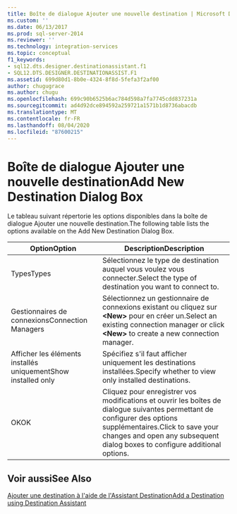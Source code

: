 ```yaml
---
title: Boîte de dialogue Ajouter une nouvelle destination | Microsoft Docs
ms.custom: ''
ms.date: 06/13/2017
ms.prod: sql-server-2014
ms.reviewer: ''
ms.technology: integration-services
ms.topic: conceptual
f1_keywords:
- sql12.dts.designer.destinationassistant.f1
- SQL12.DTS.DESIGNER.DESTINATIONASSIST.F1
ms.assetid: 699d80d1-8b0e-4324-8f8d-5fefa3f2af00
author: chugugrace
ms.author: chugu
ms.openlocfilehash: 699c90b6525b6ac784d598a7fa7745cdd837231a
ms.sourcegitcommit: ad4d92dce894592a259721a1571b1d8736abacdb
ms.translationtype: MT
ms.contentlocale: fr-FR
ms.lasthandoff: 08/04/2020
ms.locfileid: "87600215"
---
```

# <a name="add-new-destination-dialog-box"></a><span data-ttu-id="37014-102">Boîte de dialogue Ajouter une nouvelle destination</span><span class="sxs-lookup"><span data-stu-id="37014-102">Add New Destination Dialog Box</span></span>
  <span data-ttu-id="37014-103">Le tableau suivant répertorie les options disponibles dans la boîte de dialogue Ajouter une nouvelle destination.</span><span class="sxs-lookup"><span data-stu-id="37014-103">The following table lists the options available on the Add New Destination Dialog Box.</span></span>  
  
|<span data-ttu-id="37014-104">Option</span><span class="sxs-lookup"><span data-stu-id="37014-104">Option</span></span>|<span data-ttu-id="37014-105">Description</span><span class="sxs-lookup"><span data-stu-id="37014-105">Description</span></span>|  
|------------|-----------------|  
|<span data-ttu-id="37014-106">Types</span><span class="sxs-lookup"><span data-stu-id="37014-106">Types</span></span>|<span data-ttu-id="37014-107">Sélectionnez le type de destination auquel vous voulez vous connecter.</span><span class="sxs-lookup"><span data-stu-id="37014-107">Select the type of destination you want to connect to.</span></span>|  
|<span data-ttu-id="37014-108">Gestionnaires de connexions</span><span class="sxs-lookup"><span data-stu-id="37014-108">Connection Managers</span></span>|<span data-ttu-id="37014-109">Sélectionnez un gestionnaire de connexions existant ou cliquez sur **\<New>** pour en créer un.</span><span class="sxs-lookup"><span data-stu-id="37014-109">Select an existing connection manager or click **\<New>** to create a new connection manager.</span></span>|  
|<span data-ttu-id="37014-110">Afficher les éléments installés uniquement</span><span class="sxs-lookup"><span data-stu-id="37014-110">Show installed only</span></span>|<span data-ttu-id="37014-111">Spécifiez s'il faut afficher uniquement les destinations installées.</span><span class="sxs-lookup"><span data-stu-id="37014-111">Specify whether to view only installed destinations.</span></span>|  
|<span data-ttu-id="37014-112">OK</span><span class="sxs-lookup"><span data-stu-id="37014-112">OK</span></span>|<span data-ttu-id="37014-113">Cliquez pour enregistrer vos modifications et ouvrir les boîtes de dialogue suivantes permettant de configurer des options supplémentaires.</span><span class="sxs-lookup"><span data-stu-id="37014-113">Click to save your changes and open any subsequent dialog boxes to configure additional options.</span></span>|  
  
## <a name="see-also"></a><span data-ttu-id="37014-114">Voir aussi</span><span class="sxs-lookup"><span data-stu-id="37014-114">See Also</span></span>  
 [<span data-ttu-id="37014-115">Ajouter une destination à l'aide de l'Assistant Destination</span><span class="sxs-lookup"><span data-stu-id="37014-115">Add a Destination using Destination Assistant</span></span>](data-flow/destination-assistant.md)  
  
  

